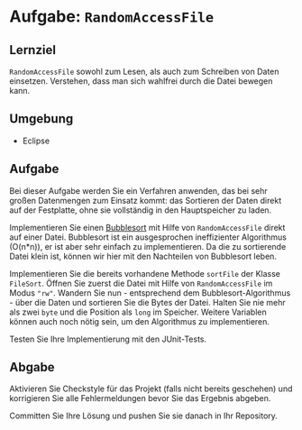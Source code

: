 # Aufgabe: `RandomAccessFile`

## Lernziel

`RandomAccessFile` sowohl zum Lesen, als auch zum Schreiben von Daten einsetzen. Verstehen, dass man sich wahlfrei durch die Datei bewegen kann.


## Umgebung

  * Eclipse


## Aufgabe

Bei dieser Aufgabe werden Sie ein Verfahren anwenden, das bei sehr großen Datenmengen zum Einsatz kommt: das Sortieren der Daten direkt auf der Festplatte, ohne sie vollständig in den Hauptspeicher zu laden.

Implementieren Sie einen [Bubblesort](https://de.wikipedia.org/wiki/Bubblesort) mit Hilfe von `RandomAccessFile` direkt auf einer Datei. Bubblesort ist ein ausgesprochen ineffizienter Algorithmus (O(n*n)), er ist aber sehr einfach zu implementieren. Da die zu sortierende Datei klein ist, können wir hier mit den Nachteilen von Bubblesort leben.

Implementieren Sie die bereits vorhandene Methode `sortFile` der Klasse `FileSort`. Öffnen Sie zuerst die Datei mit Hilfe von `RandomAccessFile` im Modus `"rw"`. Wandern Sie nun - entsprechend dem Bubblesort-Algorithmus - über die Daten und sortieren Sie die Bytes der Datei. Halten Sie nie mehr als zwei `byte` und die Position als `long` im Speicher. Weitere Variablen können auch noch nötig sein, um den Algorithmus zu implementieren.

Testen Sie Ihre Implementierung mit den JUnit-Tests.


## Abgabe

Aktivieren Sie Checkstyle für das Projekt (falls nicht bereits geschehen) und korrigieren Sie alle Fehlermeldungen bevor Sie das Ergebnis abgeben.

Committen Sie Ihre Lösung und pushen Sie sie danach in Ihr Repository.
